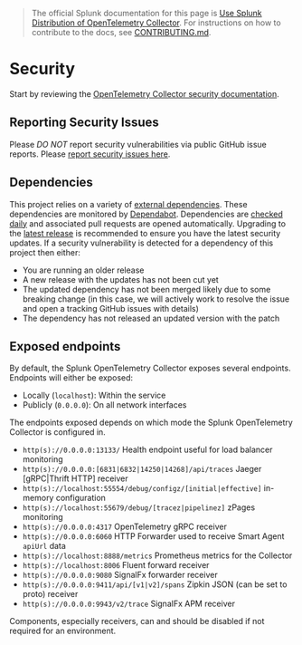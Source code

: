 > The official Splunk documentation for this page is [Use Splunk Distribution of OpenTelemetry Collector](https://docs.splunk.com/Observability/gdi/opentelemetry/resources.html). For instructions on how to contribute to the docs, see [CONTRIBUTING.md](../CONTRIBUTING#documentation.md).

# Security

Start by reviewing the [OpenTelemetry Collector security
documentation](https://github.com/open-telemetry/opentelemetry-collector/blob/main/docs/security-best-practices.md).

## Reporting Security Issues

Please *DO NOT* report security vulnerabilities via public GitHub issue
reports. Please [report security issues here](
https://www.splunk.com/en_us/product-security/report.html).

## Dependencies

This project relies on a variety of [external
dependencies](https://github.com/signalfx/splunk-otel-collector/network/dependencies).
These dependencies are monitored by
[Dependabot](https://docs.github.com/en/code-security/supply-chain-security/configuring-dependabot-security-updates).
Dependencies are [checked
daily](https://github.com/signalfx/splunk-otel-collector/blob/main/.github/dependabot.yml)
and associated pull requests are opened automatically. Upgrading to the [latest
release](https://github.com/signalfx/splunk-otel-collector/releases)
is recommended to ensure you have the latest security updates. If a security
vulnerability is detected for a dependency of this project then either:

- You are running an older release
- A new release with the updates has not been cut yet
- The updated dependency has not been merged likely due to some breaking change
  (in this case, we will actively work to resolve the issue and open a tracking GitHub issues with details)
- The dependency has not released an updated version with the patch

## Exposed endpoints

By default, the Splunk OpenTelemetry Collector exposes several endpoints.
Endpoints will either be exposed:

- Locally (`localhost`): Within the service
- Publicly (`0.0.0.0`): On all network interfaces

The endpoints exposed depends on which mode the Splunk OpenTelemetry Collector
is configured in.

- `http(s)://0.0.0.0:13133/` Health endpoint useful for load balancer monitoring
- `http(s)://0.0.0.0:[6831|6832|14250|14268]/api/traces` Jaeger [gRPC|Thrift HTTP] receiver
- `http(s)://localhost:55554/debug/configz/[initial|effective]` in-memory configuration
- `http(s)://localhost:55679/debug/[tracez|pipelinez]` zPages monitoring
- `http(s)://0.0.0.0:4317` OpenTelemetry gRPC receiver
- `http(s)://0.0.0.0:6060` HTTP Forwarder used to receive Smart Agent `apiUrl` data
- `http(s)://localhost:8888/metrics` Prometheus metrics for the Collector
- `http(s)://localhost:8006` Fluent forward receiver
- `http(s)://0.0.0.0:9080` SignalFx forwarder receiver
- `http(s)://0.0.0.0:9411/api/[v1|v2]/spans` Zipkin JSON (can be set to proto) receiver
- `http(s)://0.0.0.0:9943/v2/trace` SignalFx APM receiver

Components, especially receivers, can and should be disabled if not required
for an environment.
